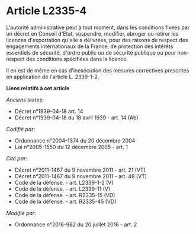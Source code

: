 # Article L2335-4

L'autorité administrative peut à tout moment, dans les conditions fixées par un décret en Conseil d'Etat, suspendre,
modifier, abroger ou retirer les licences d'exportation qu'elle a délivrées, pour des raisons de respect des engagements
internationaux de la France, de protection des intérêts essentiels de sécurité, d'ordre public ou de sécurité publique ou
pour non-respect des conditions spécifiées dans la licence. 

Il en est de même en cas d'inexécution des mesures correctives prescrites en application de l'article L. 2339-1-2.

**Liens relatifs à cet article**

_Anciens textes_:

  - Décret n°1939-04-18 art. 14
  - Décret n°1939-04-18 du 18 avril 1939 - art. 14 (Ab)

_Codifié par_:

  - Ordonnance n°2004-1374 du 20 décembre 2004
  - Loi n°2005-1550 du 12 décembre 2005 - art. 1

_Cité par_:

  - Décret n°2011-1467 du 9 novembre 2011 - art. 21 (VT)
  - Décret n°2011-1467 du 9 novembre 2011 - art. 48 (VT)
  - Code de la défense. - art. L2339-1-2 (V)
  - Code de la défense. - art. L2339-11 (V)
  - Code de la défense. - art. R2335-15 (VD)
  - Code de la défense. - art. R2335-45 (VD)

_Modifié par_:

  - Ordonnance n°2016-982 du 20 juillet 2016 - art. 2
